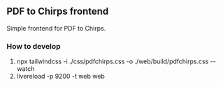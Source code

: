 PDF to Chirps frontend
---

Simple frontend for PDF to Chirps.

### How to develop

1. npx tailwindcss -i ./css/pdfchirps.css -o ./web/build/pdfchirps.css --watch
2. livereload -p 9200 -t web web
